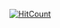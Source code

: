   [![HitCount](http://hits.dwyl.com/deepak-perla/cb_java_ass01.svg?style=flat)](http://hits.dwyl.com/deepak-perla/cb_java_ass01)
